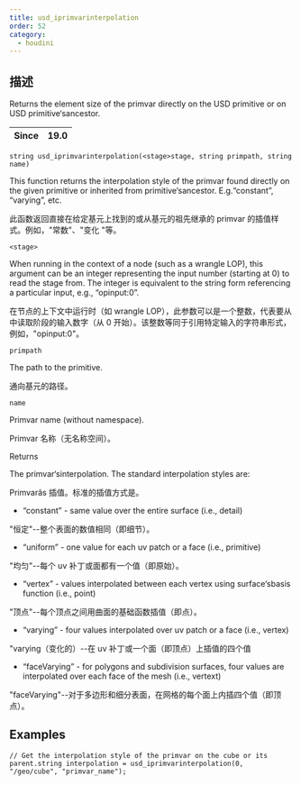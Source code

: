 ```yaml
---
title: usd_iprimvarinterpolation
order: 52
category:
  - houdini
---
```

    
## 描述

Returns the element size of the primvar directly on the USD primitive or on
USD primitive‘sancestor.

| Since | 19.0 |
| ----- | ---- |

`string usd_iprimvarinterpolation(<stage>stage, string primpath, string name)`

This function returns the interpolation style of the primvar found directly on
the given primitive or inherited from primitive‘sancestor. E.g.“constant”,
“varying”, etc.

此函数返回直接在给定基元上找到的或从基元的祖先继承的 primvar 的插值样式。例如，"常数"、"变化 "等。

`<stage>`

When running in the context of a node (such as a wrangle LOP), this argument
can be an integer representing the input number (starting at 0) to read the
stage from. The integer is equivalent to the string form referencing a
particular input, e.g., “opinput:0”.

在节点的上下文中运行时（如 wrangle LOP），此参数可以是一个整数，代表要从中读取阶段的输入数字（从 0
开始）。该整数等同于引用特定输入的字符串形式，例如，"opinput:0"。

`primpath`

The path to the primitive.

通向基元的路径。

`name`

Primvar name (without namespace).

Primvar 名称（无名称空间）。

Returns

The primvar‘sinterpolation. The standard interpolation styles are:

Primvarâs 插值。标准的插值方式是。

- “constant” - same value over the entire surface (i.e., detail)

"恒定"--整个表面的数值相同（即细节）。

- “uniform” - one value for each uv patch or a face (i.e., primitive)

"均匀"--每个 uv 补丁或面都有一个值（即原始）。

- “vertex” - values interpolated between each vertex using surface‘sbasis function (i.e., point)

"顶点"--每个顶点之间用曲面的基础函数插值（即点）。

- “varying” - four values interpolated over uv patch or a face (i.e., vertex)

"varying（变化的）--在 uv 补丁或一个面（即顶点）上插值的四个值

- “faceVarying” - for polygons and subdivision surfaces, four values are interpolated over each face of the mesh (i.e., vertext)

"faceVarying"--对于多边形和细分表面，在网格的每个面上内插四个值（即顶点）。

## Examples

    // Get the interpolation style of the primvar on the cube or its parent.string interpolation = usd_iprimvarinterpolation(0, "/geo/cube", "primvar_name");
